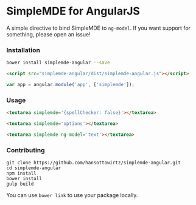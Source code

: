 # SimpleMDE for AngularJS

A simple directive to bind SimpleMDE to `ng-model`. If you want support for something, please open an issue!

### Installation
```bash
bower install simplemde-angular --save
```
```html
<script src="simplemde-angular/dist/simplemde-angular.js"></script>
```
```javascript
var app = angular.module('app', ['simplemde']);
```

### Usage
```html
<textarea simplemde='{spellChecker: false}'></textarea>
```

```html
<textarea simplemde='options'></textarea>
```

```html
<textarea simplemde ng-model='text'></textarea>
```

### Contributing

`git clone https://github.com/hansottowirtz/simplemde-angular.git`<br/>
`cd simplemde-angular`<br/>
`npm install`<br/>
`bower install`<br/>
`gulp build`

You can use `bower link` to use your package locally.
